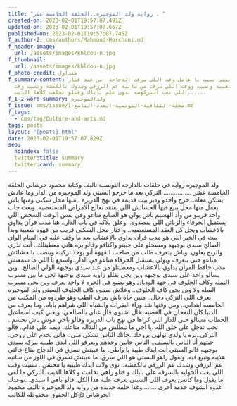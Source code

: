 ```yaml
---
title: "رواية ولد الموجيره..الحلقة الخامسة عشر . "
created-on: 2023-02-01T19:57:07.491Z
updated-on: 2023-02-01T19:57:07.667Z
published-on: 2023-02-01T19:57:07.745Z
f_author-2: cms/authors/Mahmoud-Horchani.md
f_header-image:
  url: /assets/images/khldou-n.jpg
f_thumbnail:
  url: /assets/images/khldou-n.jpg
f_photo-credit: متداول
f_summary-content: قالو السبتي نسيت يا هامل وقت اللي سرقت الدجاحة  من عند قنار
  خالتي ذهبية ونسيت ووفت اللي سرقت من سانية عم الرزقي وشدوك بالكمشه ونسيت وقت
  اللي بعت البركوسه بدون علم باباك وقتلو تخلفت كلاها الذيب......
f_1-2-word-summary: ولدالموجيره
f_issue: cms/issue/مجلة-الثقافية-التونسية-العدد-التاسع-1.md
f_tags:
  - cms/tag/Culture-and-arts.md
tags: posts
layout: "[posts].html"
date: 2023-02-01T19:57:07.829Z
seo:
  noindex: false
  twitter:title: summary
  twitter:card: summary
---
```

ولد الموجيره روايه في حلقات بالدارجه التونسية تاليف وكتابة محمود حرشاني الحلقة الخامسة عشر ................ التركي بعد ما خرجو السبتي ولد الموجيره من الدار وما عادش يسكن معاه.. خرج واحدو ودبر بيت قديمة في نهج الدزيره  ..منها محل سكنى ومنها باش يعمل منها محل يبيع فيها الحشائش اللي يعتقد تعالج الامراض المستعصيه. وبعث جاب واحد قريبو من وأد الهشيم باش يولي هو الصانع متاعو وفي نفس الوقت الشخص اللي يستقبل الحرفاء والزبائن اللي يقصدوه. .وعلق بلاكه في باب الدار.. هنا مدب قرآن يداوي بالاعشاب ويحل كل العقد المستعصيه.. واختار محل السكنى قريب من قهوه شعبية وبدأ يبث في الخبر اللي هو مدب قرآن يداوي بالاعشاب بعد ما وقف عليه في المنام الواي الصالح سيدي بوجبهة ومسحلو على جبينو واكتافو وقالو بره هاني معطيتلك.. أنت تذري والرىح يعاون. وباش  يتعرف  طلب من صاحب القهوة أنو يوخذ تركينه  وينصب بالحشائش متاعو  حتى  يتعرف ويولي يستقبل الحرفاء متاعو في الدار..واسمع يا اللي ما سمعتش مدب حافظ القران يداوي بالاعشاب ومعطيتلو من عند سيدي بوجبهة الولي الصالح. .وين يسالو واحد على سيدي بوجبهه وين يجي يقللو  زاويه سيدي بوجبهة  تجي ما بين مسرب النمله  وكاف الحلوف في جهة الوديان وهو يضيع في الجره لا واحد يعرف وين يجي مسرب النمله ولا وين يجي كاف الحلوف.. وعلاش سموه كاف الحلوف السبتي ولد الموجيره يعرف اللي التركي  دجال.. منين جاه باش يعرف الطب وهو طردوه من المكتب من الخامسه ابتداىي.. ومن وقتها شد وراء البقرات والشياه اللي شراهم باباه. وما يعرف من الدنيا كان النفخان في القصبه..قال اشنوى قال  غناي بالصالحي. ويغني كيف اسماعيل الحطاب مشالو حتى  للدار  اللي  كراها في نهج باب الدزيره وقالو  باخي موش باش تحشم.. تحب تدجل على خلق الله .يا اخي ما تبطلش من النذاله متاعك.  ديمه على قدام.. قالو التركي..بره يا ولدي تولهى بروحك..جاتك الناس تشكي مني.. هاني نخدم على روحي. جبتهم أنا الناس بالسيف..  الناس جايين وحدهم ويعرفو اللي ايدي  طييبه ببركه سيدي بوجبهه قالو السبتي أنت ايدك طيبة يا واطي. ما عييتش تسرق في الدجاج متاع خالتي هذيبه وتبيع فيه. وتقول راهو السبتي هو اللي سرق. ما عييتش  تسرق في  اللوز من  سانيه عم الرزقي وشدك عم الرزقي بالكمشه.. توى ولات ايدك طيببه يا محشن.. نسيت وقت اللي يعت الحوليه بالسرقه على باباك و قتلو راهي تخلفت و كلاها الذيب. التركي ما لقى ما يقول  وما كانس يعرف اللي السبتي يعرف عليه هذا الكل. قالو باهي ا سيدي. .نوعدك غدوه انشوف خدمة أخرى ....... وغدا حلقه جديدة من روايه ولد الموجيره تاليف محمود الحرشاني @كل الحقوق محفوظه للكاتب